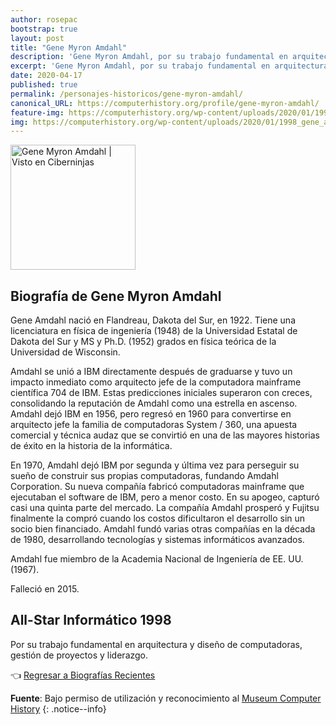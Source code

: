 ```yaml
---
author: rosepac
bootstrap: true
layout: post
title: "Gene Myron Amdahl"
description: 'Gene Myron Amdahl, por su trabajo fundamental en arquitectura y diseño de computadoras, gestión de proyectos y liderazgo.'
excerpt: 'Gene Myron Amdahl, por su trabajo fundamental en arquitectura y diseño de computadoras, gestión de proyectos y liderazgo.'
date: 2020-04-17
published: true
permalink: /personajes-historicos/gene-myron-amdahl/
canonical_URL: https://computerhistory.org/profile/gene-myron-amdahl/
feature-img: https://computerhistory.org/wp-content/uploads/2020/01/1998_gene_amdahl-e1580707756539-155x155-c-default.jpg
img: https://computerhistory.org/wp-content/uploads/2020/01/1998_gene_amdahl-e1580707756539-155x155-c-default.jpg
---
```


<img src="https://computerhistory.org/wp-content/uploads/2020/01/1998_gene_amdahl-e1580707756539-155x155-c-default.jpg" width="200px" high="250px" alt="Gene Myron Amdahl | Visto en Ciberninjas" title="Gene Myron Amdahl | Visto en Ciberninjas" />

## **Biografía de Gene Myron Amdahl**

Gene Amdahl nació en Flandreau, Dakota del Sur, en 1922. Tiene una licenciatura en física de ingeniería (1948) de la Universidad Estatal de Dakota del Sur y MS y Ph.D. (1952) grados en física teórica de la Universidad de Wisconsin.

Amdahl se unió a IBM directamente después de graduarse y tuvo un impacto inmediato como arquitecto jefe de la computadora mainframe científica 704 de IBM. Estas predicciones iniciales superaron con creces, consolidando la reputación de Amdahl como una estrella en ascenso. Amdahl dejó IBM en 1956, pero regresó en 1960 para convertirse en arquitecto jefe la familia de computadoras System / 360, una apuesta comercial y técnica audaz que se convirtió en una de las mayores historias de éxito en la historia de la informática.

En 1970, Amdahl dejó IBM por segunda y última vez para perseguir su sueño de construir sus propias computadoras, fundando Amdahl Corporation. Su nueva compañía fabricó computadoras mainframe que ejecutaban el software de IBM, pero a menor costo. En su apogeo, capturó casi una quinta parte del mercado. La compañía Amdahl prosperó y Fujitsu finalmente la compró cuando los costos dificultaron el desarrollo sin un socio bien financiado. Amdahl fundó varias otras compañías en la década de 1980, desarrollando tecnologías y sistemas informáticos avanzados.

Amdahl fue miembro de la Academia Nacional de Ingeniería de EE. UU. (1967).

Falleció en 2015.

## All-Star Informático 1998

Por su trabajo fundamental en arquitectura y diseño de computadoras, gestión de proyectos y liderazgo.

👈 [Regresar a Biografías Recientes](/personajes-historicos/#-biografías-agregadas-más-recientes-)

**Fuente**: Bajo permiso de utilización y reconocimiento al [Museum Computer History](https://www.computerhistory.org/ "Página web el Museo de la Historia de las Computadoras") 
{: .notice--info}